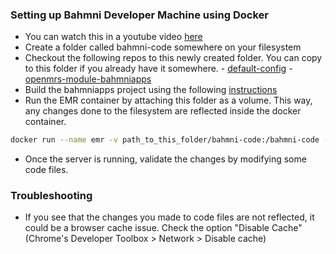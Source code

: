 ### Setting up Bahmni Developer Machine using Docker
- You can watch this in a youtube video [here](https://youtu.be/yYigHj7SQbM)
- Create a folder called bahmni-code somewhere on your filesystem
- Checkout the following repos to this newly created folder.  You can copy to this folder if you already have it somewhere.
        - [default-config](https://github.com/bahmni/default-config)
        - [openmrs-module-bahmniapps](https://github.com/bahmni/openmrs-module-bahmniapps)
- Build the bahmniapps project using the following [instructions](https://bahmni.atlassian.net/wiki/spaces/BAH/pages/15106096/Working+on+Bahmni+OpenMRS+frontend)
- Run the EMR container by attaching this folder as a volume.  This way, any changes done to the filesystem are reflected inside the docker container.
```sh
docker run --name emr -v path_to_this_folder/bahmni-code:/bahmni-code -p 8050:8050 -p 8000:8000 --network=bahmni-network -d bharatak/bahmni:latest
```
- Once the server is running, validate the changes by modifying some code files.

### Troubleshooting
- If you see that the changes you made to code files are not reflected, it could be a browser cache issue.  Check the option "Disable Cache" (Chrome's Developer Toolbox > Network > Disable cache)